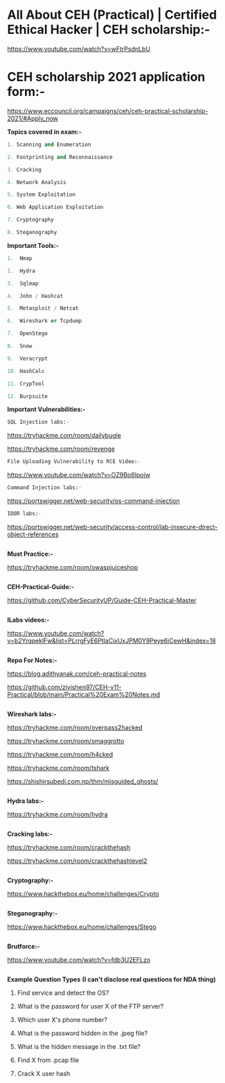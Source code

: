 # All About CEH (Practical) | Certified Ethical Hacker | CEH scholarship:-

https://www.youtube.com/watch?v=wFtrPsdnLbU

# CEH scholarship 2021 application form:-

https://www.eccouncil.org/campaigns/ceh/ceh-practical-scholarship-2021/#Apply_now


**Topics covered in exam:-**
```python
1. Scanning and Enumeration

2. Footprinting and Reconnaissance

3. Cracking

4. Network Analysis

5. System Exploitation

6. Web Application Exploitation

7. Cryptography

8. Steganography
```


**Important Tools:-**
```python
1.  Nmap

2.  Hydra

3.  Sqlmap

4.  John / Hashcat

5.  Metasploit / Netcat

6.  Wireshark or Tcpdump

7.  OpenStego

8.  Snow

9.  Veracrypt

10. HashCalc

11. CrypTool

12. Burpsuite

```

**Important Vulnerabilities:-**
```python
SQL Injection labs:- 
```
https://tryhackme.com/room/dailybugle 

https://tryhackme.com/room/revenge

```python
File Uploading Vulnerability to RCE Video:- 
```
https://www.youtube.com/watch?v=OZ9Bo6Ipojw

```python
Command Injection labs:-
```
https://portswigger.net/web-security/os-command-injection

```python
IDOR labs:- 
```
https://portswigger.net/web-security/access-control/lab-insecure-direct-object-references
```python
```


**Must Practice:-** 

https://tryhackme.com/room/owaspjuiceshop
```python
```

**CEH-Practical-Guide:-**

https://github.com/CyberSecurityUP/Guide-CEH-Practical-Master
```python
```

**ILabs videos:-**

https://www.youtube.com/watch?v=b2YrqpeklFw&list=PLrrgFyE6PtlaCixUxJPM0Y9Peye6iCewH&index=18
```python
```

**Repo For Notes:-**

https://blog.adithyanak.com/ceh-practical-notes

https://github.com/ziyishen97/CEH-v11-Practical/blob/main/Practical%20Exam%20Notes.md
```python
```

**Wireshark labs:-**

https://tryhackme.com/room/overpass2hacked

https://tryhackme.com/room/smaggrotto

https://tryhackme.com/room/h4cked
    
https://tryhackme.com/room/tshark
    
https://shishirsubedi.com.np/thm/misguided_ghosts/
```python
```

**Hydra labs:-**

https://tryhackme.com/room/hydra
```python
```

**Cracking labs:-**

https://tryhackme.com/room/crackthehash

https://tryhackme.com/room/crackthehashlevel2
```python
```

**Cryptography:-**

https://www.hackthebox.eu/home/challenges/Crypto
```python
```

**Steganography:-**

https://www.hackthebox.eu/home/challenges/Stego
```python
```

**Brutforce:-**

https://www.youtube.com/watch?v=fdb3U2EFLzo
```python
```

**Example Question Types**
**(I can't disclose real questions for NDA thing)**

1. Find service and detect the OS?

2. What is the password for user X of the FTP server?

3. Which user X's phone number?

4. What is the password hidden in the .jpeg file?

5. What is the hidden message in the .txt file?

6. Find X from .pcap file

7. Crack X user hash
